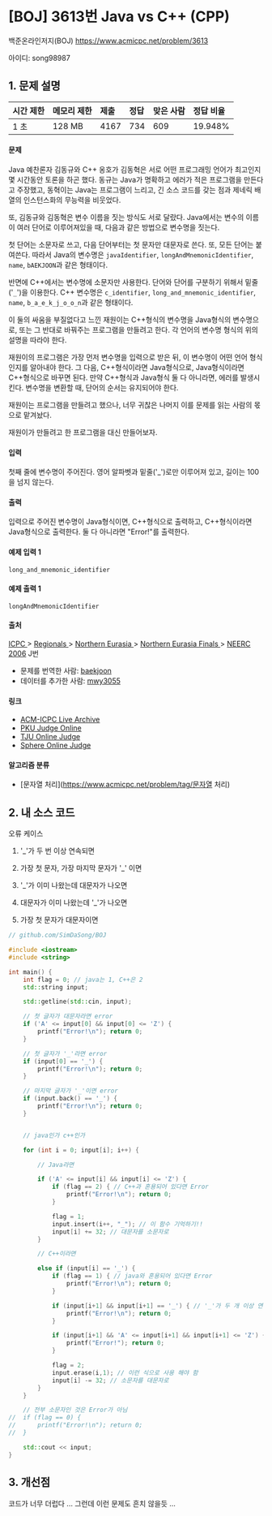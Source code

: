 # [BOJ] 3613번 Java vs C++ (CPP)

백준온라인저지(BOJ) https://www.acmicpc.net/problem/3613

아이디: song98987



## 1. 문제 설명

| 시간 제한 | 메모리 제한 | 제출 | 정답 | 맞은 사람 | 정답 비율 |
| :-------- | :---------- | :--- | :--- | :-------- | :-------- |
| 1 초      | 128 MB      | 4167 | 734  | 609       | 19.948%   |

#### 문제

Java 예찬론자 김동규와 C++ 옹호가 김동혁은 서로 어떤 프로그래밍 언어가 최고인지 몇 시간동안 토론을 하곤 했다. 동규는 Java가 명확하고 에러가 적은 프로그램을 만든다고 주장했고, 동혁이는 Java는 프로그램이 느리고, 긴 소스 코드를 갖는 점과 제네릭 배열의 인스턴스화의 무능력을 비웃었다.

또, 김동규와 김동혁은 변수 이름을 짓는 방식도 서로 달랐다. Java에서는 변수의 이름이 여러 단어로 이루어져있을 때, 다음과 같은 방법으로 변수명을 짓는다. 

첫 단어는 소문자로 쓰고, 다음 단어부터는 첫 문자만 대문자로 쓴다. 또, 모든 단어는 붙여쓴다. 따라서 Java의 변수명은 `javaIdentifier`, `longAndMnemonicIdentifier`, `name`, `bAEKJOON`과 같은 형태이다.

반면에 C++에서는 변수명에 소문자만 사용한다. 단어와 단어를 구분하기 위해서 밑줄('`_`')을 이용한다. C++ 변수명은 `c_identifier`, `long_and_mnemonic_identifier`, `name`, `b_a_e_k_j_o_o_n`과 같은 형태이다.

이 둘의 싸움을 부질없다고 느낀 재원이는 C++형식의 변수명을 Java형식의 변수명으로, 또는 그 반대로 바꿔주는 프로그램을 만들려고 한다. 각 언어의 변수명 형식의 위의 설명을 따라야 한다.

재원이의 프로그램은 가장 먼저 변수명을 입력으로 받은 뒤, 이 변수명이 어떤 언어 형식인지를 알아내야 한다. 그 다음, C++형식이라면 Java형식으로, Java형식이라면 C++형식으로 바꾸면 된다. 만약 C++형식과 Java형식 둘 다 아니라면, 에러를 발생시킨다. 변수명을 변환할 때, 단어의 순서는 유지되어야 한다.

재원이는 프로그램을 만들려고 했으나, 너무 귀찮은 나머지 이를 문제를 읽는 사람의 몫으로 맡겨놨다.

재원이가 만들려고 한 프로그램을 대신 만들어보자.

#### 입력

첫째 줄에 변수명이 주어진다. 영어 알파벳과 밑줄('_')로만 이루어져 있고, 길이는 100을 넘지 않는다.

#### 출력

입력으로 주어진 변수명이 Java형식이면, C++형식으로 출력하고, C++형식이라면 Java형식으로 출력한다. 둘 다 아니라면 "Error!"를 출력한다.



#### 예제 입력 1 

```
long_and_mnemonic_identifier
```

#### 예제 출력 1 

```
longAndMnemonicIdentifier
```



#### 출처

[ICPC ](https://www.acmicpc.net/category/1)> [Regionals ](https://www.acmicpc.net/category/7)> [Northern Eurasia ](https://www.acmicpc.net/category/462)> [Northern Eurasia Finals ](https://www.acmicpc.net/category/11)> [NEERC 2006](https://www.acmicpc.net/category/detail/20) J번

- 문제를 번역한 사람: [baekjoon](https://www.acmicpc.net/user/baekjoon)
- 데이터를 추가한 사람: [mwy3055](https://www.acmicpc.net/user/mwy3055)

#### 링크

- [ACM-ICPC Live Archive](https://icpcarchive.ecs.baylor.edu/index.php?option=com_onlinejudge&Itemid=8&page=show_problem&problem=1712)
- [PKU Judge Online](http://poj.org/problem?id=3157)
- [TJU Online Judge](http://acm.tju.edu.cn/toj/showp2674.html)
- [Sphere Online Judge](http://www.spoj.com/problems/JAVAC/)

#### 알고리즘 분류

- [문자열 처리](https://www.acmicpc.net/problem/tag/문자열 처리)



## 2. 내 소스 코드

오류 케이스

1. '_'가 두 번 이상 연속되면

2. 가장 첫 문자, 가장 마지막 문자가 '_' 이면

3. '_'가 이미 나왔는데 대문자가 나오면

4. 대문자가 이미 나왔는데 '_'가 나오면

5. 가장 첫 문자가 대문자이면

   

```C++
// github.com/SimDaSong/BOJ

#include <iostream>
#include <string>

int main() {
	int flag = 0; // java는 1, C++은 2
	std::string input;

	std::getline(std::cin, input);

	// 첫 글자가 대문자라면 error
	if ('A' <= input[0] && input[0] <= 'Z') {
		printf("Error!\n"); return 0;
	}

	// 첫 글자가 '_'라면 error
	if (input[0] == '_') {
		printf("Error!\n"); return 0;
	}

	// 마지막 글자가 '_'이면 error
	if (input.back() == '_') {
		printf("Error!\n"); return 0;
	}


	// java인가 c++인가

	for (int i = 0; input[i]; i++) {

		// Java라면

		if ('A' <= input[i] && input[i] <= 'Z') {
			if (flag == 2) { // C++과 혼용되어 있다면 Error
				printf("Error!\n"); return 0;
			}

			flag = 1;
			input.insert(i++, "_"); // 이 함수 기억하기!!
			input[i] += 32; // 대문자를 소문자로
		}

		// C++이라면

		else if (input[i] == '_') {
			if (flag == 1) { // java와 혼용되어 있다면 Error
				printf("Error!\n"); return 0;
			}

			if (input[i+1] && input[i+1] == '_') { // '_'가 두 개 이상 연속된다면 Error
				printf("Error!\n"); return 0;
			}

			if (input[i+1] && 'A' <= input[i+1] && input[i+1] <= 'Z') { // '_' 다음 대문자가 오면 Error
				printf("Error!"); return 0;
			}

			flag = 2;
			input.erase(i,1); // 이런 식으로 사용 해야 함
			input[i] -= 32; // 소문자를 대문자로
		}
	}

	// 전부 소문자인 것은 Error가 아님
//	if (flag == 0) {
//		printf("Error!\n"); return 0;
//	}

	std::cout << input;
}

```



## 3. 개선점

코드가 너무 더럽다 ... 그런데 이런 문제도 흔치 않을듯 ...